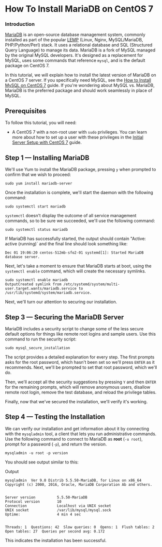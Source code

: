 # How To Install MariaDB on CentOS 7

### Introduction

[MariaDB](https://www.mariadb.com/) is an open-source database management system, commonly installed as part of the popular [LEMP](https://www.digitalocean.com/community/tutorials/how-to-install-linux-nginx-mysql-php-lemp-stack-on-centos-7) (Linux, Nginx, MySQL/MariaDB, PHP/Python/Perl) stack. It uses a relational database and SQL (Structured Query Language) to manage its data. MariaDB is a fork of MySQL managed by the original MySQL developers. It's designed as a replacement for MySQL, uses some commands that reference `mysql`, and is the default package on CentOS 7.

In this tutorial, we will explain how to install the latest version of MariaDB on a CentOS 7 server. If you specifically need MySQL, see the [How to Install MySQL on CentOS 7](https://www.digitalocean.com/community/tutorials/how-to-install-mysql-on-centos-7) guide. If you're wondering about MySQL vs. MariaDB, MariaDB is the preferred package and should work seamlessly in place of MySQL.



## Prerequisites

To follow this tutorial, you will need:

- A CentOS 7 with a non-root user with `sudo` privileges. You can learn more about how to set up a user with these privileges in the [Initial Server Setup with CentOS 7](https://www.digitalocean.com/community/tutorials/initial-server-setup-with-centos-7) guide.



## Step 1 — Installing MariaDB

We'll use Yum to install the MariaDB package, pressing `y` when prompted to confirm that we wish to proceed:

```
sudo yum install mariadb-server
```

Once the installation is complete, we'll start the daemon with the following command:

```
sudo systemctl start mariadb
```

`systemctl` doesn't display the outcome of all service management commands, so to be sure we succeeded, we'll use the following command:

```
sudo systemctl status mariadb
```

If MariaDB has successfully started, the output should contain "Active: active (running)` and the final line should look something like:

```
Dec 01 19:06:20 centos-512mb-sfo2-01 systemd[1]: Started MariaDB database server.
```

Next, let's take a moment to ensure that MariaDB starts at boot, using the `systemctl enable` command, which will create the necessary symlinks.

```
sudo systemctl enable mariadb
OutputCreated symlink from /etc/systemd/system/multi-user.target.wants/mariadb.service to /usr/lib/systemd/system/mariadb.service.
```

Next, we'll turn our attention to securing our installation.



## Step 3 — Securing the MariaDB Server

MariaDB includes a security script to change some of the less secure default options for things like remote root logins and sample users. Use this command to run the security script:

```
sudo mysql_secure_installation
```

The script provides a detailed explanation for every step. The first prompts asks for the root password, which hasn't been set so we'll press `ENTER` as it recommends. Next, we'll be prompted to set that root password, which we'll do.

Then, we'll accept all the security suggestions by pressing `Y` and then `ENTER` for the remaining prompts, which will remove anonymous users, disallow remote root login, remove the test database, and reload the privilege tables.

Finally, now that we've secured the installation, we'll verify it's working.



## Step 4 — Testing the Installation

We can verify our installation and get information about it by connecting with the `mysqladmin` tool, a client that lets you run administrative commands. Use the following command to connect to MariaDB as **root** (`-u root`), prompt for a password (`-p`), and return the version.

```
mysqladmin -u root -p version
```

You should see output similar to this:

Output

```
mysqladmin  Ver 9.0 Distrib 5.5.50-MariaDB, for Linux on x86_64
Copyright (c) 2000, 2016, Oracle, MariaDB Corporation Ab and others.


Server version          5.5.50-MariaDB
Protocol version        10
Connection              Localhost via UNIX socket
UNIX socket             /var/lib/mysql/mysql.sock
Uptime:                 4 min 4 sec


Threads: 1  Questions: 42  Slow queries: 0  Opens: 1  Flush tables: 2  Open tables: 27  Queries per second avg: 0.172
```

This indicates the installation has been successful.
